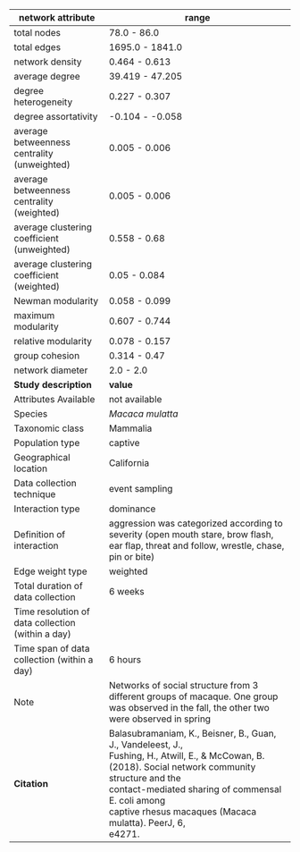 network attribute|range
---|---
total nodes|78.0 - 86.0
total edges|1695.0 - 1841.0
network density|0.464 - 0.613
average degree|39.419 - 47.205
degree heterogeneity|0.227 - 0.307
degree assortativity|-0.104 - -0.058
average betweenness centrality (unweighted)|0.005 - 0.006
average betweenness centrality (weighted)|0.005 - 0.006
average clustering coefficient (unweighted)|0.558 - 0.68
average clustering coefficient (weighted)|0.05 - 0.084
Newman modularity|0.058 - 0.099
maximum modularity|0.607 - 0.744
relative modularity|0.078 - 0.157
group cohesion|0.314 - 0.47
network diameter|2.0 - 2.0
**Study description**|**value**
Attributes Available|not available
Species|*Macaca mulatta*
Taxonomic class|Mammalia
Population type|captive
Geographical location|California
Data collection technique|event sampling
Interaction type|dominance
Definition of interaction|aggression was categorized according to severity (open mouth stare, brow flash, ear flap, threat and follow, wrestle, chase, pin or bite)
Edge weight type|weighted
Total duration of data collection|6 weeks
Time resolution of data collection (within a day)|
Time span of data collection (within a day)|6 hours
Note|Networks of social structure from 3 different groups of macaque. One group was observed in the fall, the other two were observed in spring
**Citation** | Balasubramaniam, K., Beisner, B., Guan, J., Vandeleest, J., <br> Fushing, H., Atwill, E., & McCowan, B. <br> (2018). Social network community structure and the <br> contact-mediated sharing of commensal E. coli among <br> captive rhesus macaques (Macaca mulatta). PeerJ, 6, <br> e4271.